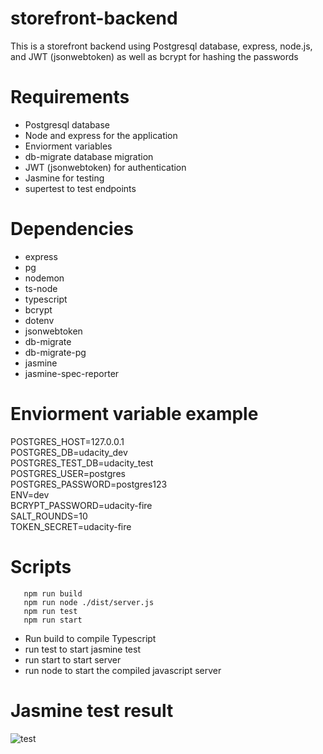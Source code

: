 # storefront-backend
This is a storefront backend using Postgresql database, express, node.js, and JWT (jsonwebtoken) as well as bcrypt for hashing the passwords

# Requirements

 - Postgresql database
 - Node and express for the application
 - Enviorment variables
 - db-migrate database migration
 - JWT (jsonwebtoken) for authentication
 - Jasmine for testing
 - supertest to test endpoints
 
# Dependencies

- express
- pg
- nodemon
- ts-node
- typescript
- bcrypt
- dotenv
- jsonwebtoken
- db-migrate
- db-migrate-pg
- jasmine
- jasmine-spec-reporter

# Enviorment variable example

POSTGRES_HOST=127.0.0.1 \
POSTGRES_DB=udacity_dev \
POSTGRES_TEST_DB=udacity_test \
POSTGRES_USER=postgres \
POSTGRES_PASSWORD=postgres123 \
ENV=dev \
BCRYPT_PASSWORD=udacity-fire \
SALT_ROUNDS=10 \
TOKEN_SECRET=udacity-fire 

# Scripts
 ```
    npm run build 
    npm run node ./dist/server.js
    npm run test
    npm run start
```

- Run build to compile Typescript
- run test to start jasmine test
- run start to start server
- run node to start the compiled javascript server


# Jasmine test result

![test](https://user-images.githubusercontent.com/53359513/126519485-1bd440d0-4907-473a-8098-b64e01f6bbc6.jpg)

